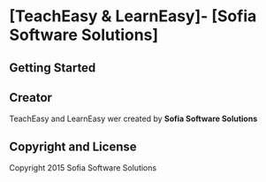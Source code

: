 # [TeachEasy & LearnEasy]- [Sofia Software Solutions]


## Getting Started



## Creator

TeachEasy and LearnEasy wer created by **Sofia Software Solutions**

## Copyright and License

Copyright 2015 Sofia Software Solutions
